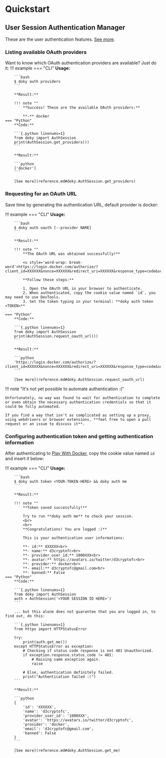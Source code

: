 # Quickstart

## User Session Authentication Manager

These are the user authentication features. [See more](reference.md#doky.AuthSession).


### Listing available OAuth providers

Want to know which OAuth authentication providers are available? Just do it:
!!! example
    === "CLI"
        **Usage:**

        ```bash
        $ doky auth providers
        ```
        
        **Result:**

        !!! note ""
            **Success! These are the available OAuth providers:**

            **-** docker
    === "Python"
        **Code:**

        ```{.python linenums=1}
        from doky import AuthSession
        print(AuthSession.get_providers())
        ```

        **Result:**

        ```python
        ['docker']
        ```

        [See more](reference.md#doky.AuthSession.get_providers)


### Requesting for an OAuth URL

Save time by generating the authentication URL, default provider is docker:

!!! example
    === "CLI"
        **Usage:**

        ```bash
        $ doky auth oauth [--provider NAME]
        ```

        **Result:**

        !!! note ""
            **The OAuth URL was obtained successfully!**

            <u style='word-wrap: break-word'>https://login.docker.com/authorize/?client_id=XXXXXX&nonce=XXXXXX&redirect_uri=XXXXXX&response_type=code&scope=XXXXXX&state=XXXXXX</u>

            **Follow these steps:**

            1. Open the OAuth URL in your browser to authenticate.
            2. When authenticated, copy the cookie value named `id`, you may need to use DevTools.
            3. Set the token typing in your terminal: **doky auth token <TOKEN>**

    === "Python"
        **Code:**

        ```{.python linenums=1}
        from doky import AuthSession
        print(AuthSession.request_oauth_url())
        ```

        **Result:**

        ```python
        'https://login.docker.com/authorize/?client_id=XXXXXX&nonce=XXXXXX&redirect_uri=XXXXXX&response_type=code&scope=XXXXXX&state=XXXXXX'
        ```

        [See more](reference.md#doky.AuthSession.request_oauth_url)

!!! note "It's not yet possible to automate authentication :("

    Unfortunately, no way was found to wait for authentication to complete or even obtain the necessary authentication credentials so that it could be fully automated.

    If you find a way that isn't as complicated as setting up a proxy, using webdrivers or browser extensions, **feel free to open a pull request or an issue to discuss it**.


### Configuring authentication token and getting authentication information

After authenticating to [Play With Docker](https://labs.play-with-docker.com/), copy the cookie value named `id` and insert it below:

!!! example
    === "CLI"
        **Usage:**

        ```bash
        $ doky auth token <YOUR-TOKEN-HERE> && doky auth me
        ```

        **Result:**

        !!! note ""
            **Token saved successfully!**

            Try to run **doky auth me** to check your session.
            <br>
            <br>
            **Congratulations! You are logged :)**

            This is your authentication user informations:

            **- id:** XXXXXX<br>
            **- name:** d3cryptofc<br>
            **- provider_user_id:** 1000XXX<br>
            **- avatar:** https://avatars.io/twitter/d3cryptofc<br>
            **- provider:** docker<br>
            **- email:** d3cryptofc@gmail.com<br>
            **- banned:** False
    === "Python"
        **Code:**

        ```{.python linenums=1}
        from doky import AuthSession
        auth = AuthSession('<YOUR SESSION ID HERE>')
        ```

        ... but this alone does not guarantee that you are logged in, to find out, do this:

        ```{.python linenums=1}
        from httpx import HTTPStatusError

        try:
            print(auth.get_me())
        except HTTPStatusError as exception:
            # Checking if status code response is not 401 Unauthorized.
            if exception.response.status_code != 401:
                # Raising same exception again.
                raise

            # Else, authentication definitely failed.
            print("Authentication failed :(")
        ```

        **Result:**

        ```python
        {
            'id': 'XXXXXX',
            'name': 'd3cryptofc',
            'provider_user_id': '1000XXX',
            'avatar': 'https://avatars.io/twitter/d3cryptofc',
            'provider': 'docker',
            'email': 'd3cryptofc@gmail.com',
            'banned': False
        }
        ```

        [See more](reference.md#doky.AuthSession.get_me)

